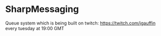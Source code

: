 # SharpMessaging
Queue system which is being built on twitch: https://twitch.com/jgauffin every tuesday at 19:00 GMT
